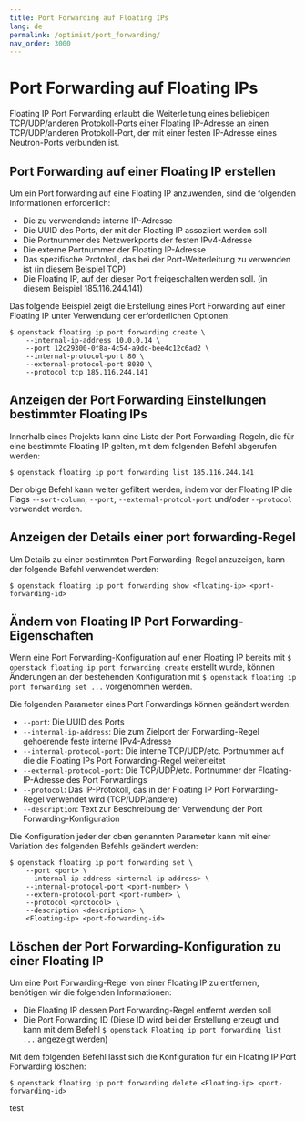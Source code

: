 ```yaml
---
title: Port Forwarding auf Floating IPs
lang: de
permalink: /optimist/port_forwarding/
nav_order: 3000
---
```


Port Forwarding auf Floating IPs
==================================

Floating IP Port Forwarding erlaubt die Weiterleitung eines beliebigen TCP/UDP/anderen Protokoll-Ports einer Floating IP-Adresse an einen TCP/UDP/anderen Protokoll-Port, der mit einer festen IP-Adresse eines Neutron-Ports verbunden ist.



Port Forwarding auf einer Floating IP erstellen
---------------

Um ein Port forwarding auf eine Floating IP anzuwenden, sind die folgenden Informationen erforderlich:

* Die zu verwendende interne IP-Adresse
* Die UUID des Ports, der mit der Floating IP assoziiert werden soll
* Die Portnummer des Netzwerkports der festen IPv4-Adresse
* Die externe Portnummer der Floating IP-Adresse
* Das spezifische Protokoll, das bei der Port-Weiterleitung zu verwenden ist (in diesem Beispiel TCP)
* Die Floating IP, auf der dieser Port freigeschalten werden soll. (in diesem Beispiel 185.116.244.141)

Das folgende Beispiel zeigt die Erstellung eines Port Forwarding auf einer Floating IP unter Verwendung der erforderlichen Optionen:

```
$ openstack floating ip port forwarding create \
    --internal-ip-address 10.0.0.14 \
    --port 12c29300-0f8a-4c54-a9dc-bee4c12c6ad2 \
    --internal-protocol-port 80 \
    --external-protocol-port 8080 \
    --protocol tcp 185.116.244.141
```



Anzeigen der Port Forwarding Einstellungen bestimmter Floating IPs
---------------

Innerhalb eines Projekts kann eine Liste der Port Forwarding-Regeln, die für eine bestimmte Floating IP gelten, mit dem folgenden Befehl abgerufen werden:

`$ openstack floating ip port forwarding list 185.116.244.141`

Der obige Befehl kann weiter gefiltert werden, indem vor der Floating IP die Flags `--sort-column`, `--port`, `--external-protcol-port` und/oder `--protocol` verwendet werden.



Anzeigen der Details einer port forwarding-Regel
---------------

Um Details zu einer bestimmten Port Forwarding-Regel anzuzeigen, kann der folgende Befehl verwendet werden:

`$ openstack floating ip port forwarding show <floating-ip> <port-forwarding-id>`



Ändern von Floating IP Port Forwarding-Eigenschaften
---------------

Wenn eine Port Forwarding-Konfiguration auf einer Floating IP bereits mit `$ openstack floating ip port forwarding create` erstellt wurde, können Änderungen an der bestehenden Konfiguration mit `$ openstack floating ip port forwarding set ...` vorgenommen werden.

Die folgenden Parameter eines Port Forwardings können geändert werden:

- `--port`: Die UUID des Ports
- `--internal-ip-address`: Die zum Zielport der Forwarding-Regel gehoerende feste interne IPv4-Adresse
- `--internal-protocol-port`: Die interne TCP/UDP/etc. Portnummer auf die die Floating IPs Port Forwarding-Regel weiterleitet
- `--external-protocol-port`: Die TCP/UDP/etc. Portnummer der Floating-IP-Adresse des Port Forwardings
- `--protocol`: Das IP-Protokoll, das in der Floating IP Port Forwarding-Regel verwendet wird (TCP/UDP/andere)
- `--description`: Text zur Beschreibung der Verwendung der Port Forwarding-Konfiguration

Die Konfiguration jeder der oben genannten Parameter kann mit einer Variation des folgenden Befehls geändert werden:

```
$ openstack floating ip port forwarding set \
    --port <port> \
    --internal-ip-address <internal-ip-address> \
    --internal-protocol-port <port-number> \
    --extern-protocol-port <port-number> \
    --protocol <protocol> \
    --description <description> \
    <Floating-ip> <port-forwarding-id>
```



Löschen der Port Forwarding-Konfiguration zu einer Floating IP
---------------

Um eine Port Forwarding-Regel von einer Floating IP zu entfernen, benötigen wir die folgenden Informationen:

- Die Floating IP dessen Port Forwarding-Regel entfernt werden soll
- Die Port Forwarding ID (Diese ID wird bei der Erstellung erzeugt und kann mit dem Befehl `$ openstack Floating ip port forwarding list ...` angezeigt werden)

Mit dem folgenden Befehl lässt sich die Konfiguration für ein Floating IP Port Forwarding löschen:

`$ openstack floating ip port forwarding delete <Floating-ip> <port-forwarding-id>`

test

